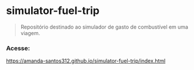 # simulator-fuel-trip
>Repositório destinado ao simulador de gasto de combustível em uma viagem.

### Acesse: 
https://amanda-santos312.github.io/simulator-fuel-trip/index.html
